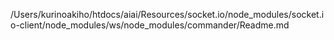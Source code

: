 /Users/kurinoakiho/htdocs/aiai/Resources/socket.io/node_modules/socket.io-client/node_modules/ws/node_modules/commander/Readme.md